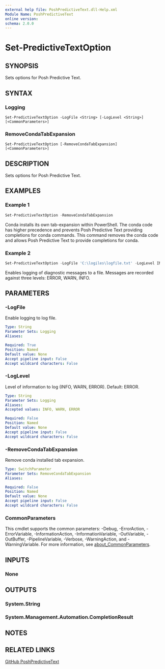 ```yaml
---
external help file: PoshPredictiveText.dll-Help.xml
Module Name: PoshPredictiveText
online version:
schema: 2.0.0
---
```


# Set-PredictiveTextOption

## SYNOPSIS

Sets options for Posh Predictive Text.

## SYNTAX

### Logging

```
Set-PredictiveTextOption -LogFile <String> [-LogLevel <String>] [<CommonParameters>]
```

### RemoveCondaTabExpansion

```
Set-PredictiveTextOption [-RemoveCondaTabExpansion] [<CommonParameters>]
```

## DESCRIPTION

Sets options for Posh Predictive Text.

## EXAMPLES

### Example 1

```powershell
Set-PredictiveTextOption -RemoveCondaTabExpansion
```

Conda installs its own tab-expansion within PowerShell. The conda code has higher precedence and
prevents Posh Predictive Text providing completions for conda commands. This command removes the
conda code and allows Posh Predictive Text to provide completions for conda.

### Example 2

```powershell
Set-PredictiveTextOption -LogFile 'C:\logiles\logfile.txt' -LogLevel INFO
```

Enables logging of diagnostic messages to a file. Messages are recorded against three levels: ERROR,
WARN, INFO.

## PARAMETERS

### -LogFile

Enable logging to log file.

```yaml
Type: String
Parameter Sets: Logging
Aliases:

Required: True
Position: Named
Default value: None
Accept pipeline input: False
Accept wildcard characters: False
```

### -LogLevel

Level of information to log (INFO, WARN, ERROR).
Default: ERROR.

```yaml
Type: String
Parameter Sets: Logging
Aliases:
Accepted values: INFO, WARN, ERROR

Required: False
Position: Named
Default value: None
Accept pipeline input: False
Accept wildcard characters: False
```

### -RemoveCondaTabExpansion

Remove conda installed tab expansion.

```yaml
Type: SwitchParameter
Parameter Sets: RemoveCondaTabExpansion
Aliases:

Required: False
Position: Named
Default value: None
Accept pipeline input: False
Accept wildcard characters: False
```

### CommonParameters

This cmdlet supports the common parameters: -Debug, -ErrorAction, -ErrorVariable, -InformationAction, -InformationVariable, -OutVariable, -OutBuffer, -PipelineVariable, -Verbose, -WarningAction, and -WarningVariable. For more information, see [about_CommonParameters](http://go.microsoft.com/fwlink/?LinkID=113216).

## INPUTS

### None

## OUTPUTS

### System.String

### System.Management.Automation.CompletionResult

## NOTES

## RELATED LINKS

[GitHub PoshPredictiveText](https://github.com/DiaAzul/Posh-Predictive-Text)
